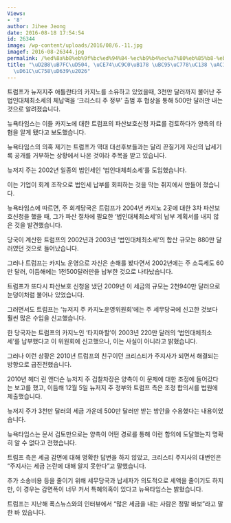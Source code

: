 ```yaml
---
Views:
- '8'
author: Jihee Jeong
date: 2016-08-18 17:54:54
id: 26344
image: /wp-content/uploads/2016/08/6.-11.jpg
imagef: 2016-08-26344.jpg
permalink: /%ed%8a%b8%eb%9f%bc%ed%94%84-%ec%b9%b4%ec%a7%80%eb%85%b8-%eb%b2%95%ec%9d%b8%ec%84%b8-%ea%b0%90%eb%a9%b4-%ed%8a%b9%ed%98%9c%ec%9d%98%ed%98%b9/
title: "\uD2B8\uB7FC\uD504, \uCE74\uC9C0\uB178 \uBC95\uC778\uC138 \uAC10\uBA74 \uD2B9\
  \uD61C\uC758\uD639\u2026"
---
```


트럼프가 뉴저지주 애틀란타의 카지노를 소유하고 있었을때, 3천만 달러까지 불어난 주 법인대체최소세의 체납액을 &#8216;크리스티 주 정부&#8217; 출범 후 협상을 통해 500만 달러만 내는 것으로 알려졌습니다.

뉴욕타임스는 이들 카지노에 대한 트럼프의 파산보호신청 자료를 검토하다가 양측의 타협을 알게 됐다고 보도했습니다.

뉴욕타임스의 의혹 제기는 트럼프가 역대 대선후보들과는 달리 끈질기게 자신의 납세기록 공개를 거부하는 상황에서 나온 것이라 주목을 받고 있습니다.

뉴저지 주는 2002년 일종의 법인세인 &#8216;법인대체최소세&#8217;를 도입했습니다.

이는 기업이 회계 조작으로 법인세 납부를 회피하는 것을 막는 취지에서 만들어 졌습니다.

뉴욕타임스에 따르면, 주 회계당국은 트럼프가 2004년 카지노 2곳에 대한 3차 파산보호신청을 했을 때, 그가 파산 절차에 필요한 &#8216;법인대체최소세&#8217;의 납부 계획서를 내지 않은 것을 발견했습니다.

당국이 계산한 트럼프의 2002년과 2003년 &#8216;법인대체최소세&#8217;의 합산 규모는 880만 달러였던 것으로 들어났습니다.

그러나 트럼프는 카지노 운영으로 자신은 손해를 봤다면서 2002년에는 주 소득세도 60만 달러, 이듬해에는 1천500달러만을 납부한 것으로 나타났습니다.

트럼프가 또다시 파산보호 신청을 냈던 2009년 이 세금의 규모는 2천940만 달러으로 눈덩이처럼 불어나 있었습니다.

그러면서도 트럼프는 &#8216;뉴저지 주 카지노운영위원회&#8217;에는 주 세무당국에 신고한 것보다 훨씬 많은 수입을 신고했습니다.

한 당국자는 트럼프의 카지노인 &#8216;타지마할&#8217;이 2003년 220만 달러의 &#8216;법인대체최소세&#8217;를 납부했다고 이 위원회에 신고했으나, 이는 사실이 아니라고 밝혔습니다.

그러나 이런 상황은 2010년 트럼프의 친구이던 크리스티가 주지사가 되면서 해결되는 방향으로 급진전했습니다.

2010년 헤더 린 앤더슨 뉴저지 주 검찰차장은 양측이 이 문제에 대한 조정에 들어갔다는 보고를 했고, 이듬해 12월 5일 뉴저지 주 정부와 트럼프 측은 조정 합의서를 법원에 제출했습니다.

뉴저지 주가 3천만 달러의 세금 가운데 500만 달러만 받는 방안을 수용했다는 내용이었습니다.

뉴욕타임스는 문서 검토만으로는 양측이 어떤 경로를 통해 이런 합의에 도달했는지 명확히 알 수 없다고 전했습니다.

트럼프 측은 세금 감면에 대해 명확한 답변을 하지 않았고, 크리스티 주지사의 대변인은 &#8220;주지사는 세금 논란에 대해 알지 못한다&#8221;고 말했습니다.

추가 소송비용 등을 줄이기 위해 세무당국과 납세자가 의도적으로 세액을 줄이기도 하지만, 이 경우는 감면폭이 너무 커서 특혜의혹이 있다고 뉴욕타임스는 밝혔습니다.

트럼프는 지난해 폭스뉴스와의 인터뷰에서 &#8220;많은 세금을 내는 사람은 정말 바보&#8221;라고 말한 바 있습니다.